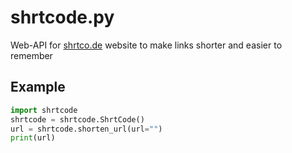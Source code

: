 # shrtcode.py
Web-API for [shrtco.de](https://shrtco.de) website to make links shorter and easier to remember

## Example
```python
import shrtcode
shrtcode = shrtcode.ShrtCode()
url = shrtcode.shorten_url(url="")
print(url)
```
